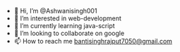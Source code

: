 - 👋 Hi, I’m @Ashwanisingh001
- 👀 I’m interested in web-development
- 🌱 I’m currently learning java-script
- 💞️ I’m looking to collaborate on google
- 📫 How to reach me bantisinghrajput7050@gmail.com

<!---
Ashwanisingh001/Ashwanisingh001 is a ✨ special ✨ repository because its `README.md` (this file) appears on your GitHub profile.
You can click the Preview link to take a look at your changes.
--->
